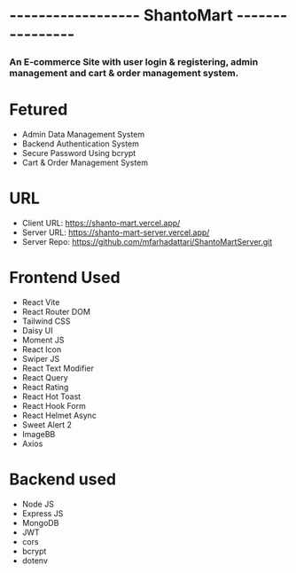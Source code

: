 # ------------------ ShantoMart ----------------
### An E-commerce Site with user login & registering, admin management and cart & order management system.

# Fetured
* Admin Data Management System
* Backend Authentication System
* Secure Password Using bcrypt
* Cart & Order Management System

# URL
* Client URL: https://shanto-mart.vercel.app/
* Server URL: https://shanto-mart-server.vercel.app/
* Server Repo: https://github.com/mfarhadattari/ShantoMartServer.git
  
# Frontend Used
* React Vite
* React Router DOM
* Tailwind CSS
* Daisy UI
* Moment JS
* React Icon
* Swiper JS
* React Text Modifier
* React Query
* React Rating
* React Hot Toast
* React Hook Form
* React Helmet Async
* Sweet Alert 2
* ImageBB
* Axios


# Backend used
* Node JS
* Express JS
* MongoDB
* JWT
* cors
* bcrypt
* dotenv
